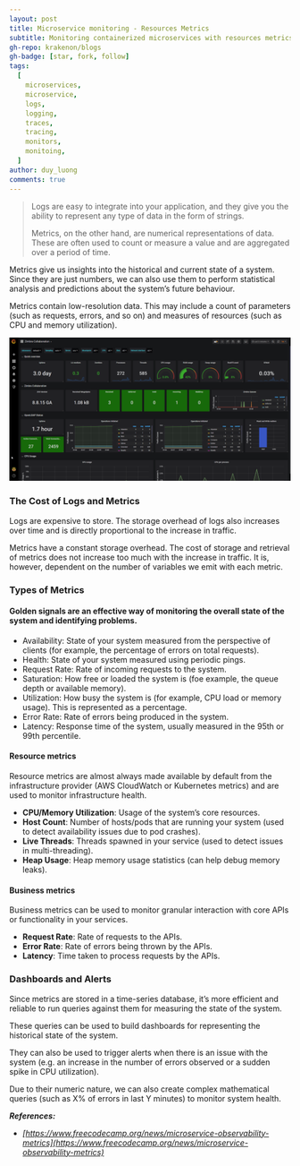 ```yaml
---
layout: post
title: Microservice monitoring - Resources Metrics
subtitle: Monitoring containerized microservices with resources metrics.
gh-repo: krakenon/blogs
gh-badge: [star, fork, follow]
tags:
  [
    microservices,
    microservice,
    logs,
    logging,
    traces,
    tracing,
    monitors,
    monitoing,
  ]
author: duy_luong
comments: true
---
```


> Logs are easy to integrate into your application, and they give you the ability to represent any type of data in the form of strings.
>
> Metrics, on the other hand, are numerical representations of data. These are often used to count or measure a value and are aggregated over a period of time.

Metrics give us insights into the historical and current state of a system. Since they are just numbers, we can also use them to perform statistical analysis and predictions about the system’s future behaviour.

Metrics contain low-resolution data. This may include a count of parameters (such as requests, errors, and so on) and measures of resources (such as CPU and memory utilization).

[![/img/clm/grafana-dashboard.png](/img/clm/grafana-dashboard.png)](/img/clm/grafana-dashboard.png)

### The Cost of Logs and Metrics

Logs are expensive to store. The storage overhead of logs also increases over time and is directly proportional to the increase in traffic.

Metrics have a constant storage overhead. The cost of storage and retrieval of metrics does not increase too much with the increase in traffic. It is, however, dependent on the number of variables we emit with each metric.

### Types of Metrics

#### Golden signals are an effective way of monitoring the overall state of the system and identifying problems.

- Availability: State of your system measured from the perspective of clients (for example, the percentage of errors on total requests).
- Health: State of your system measured using periodic pings.
- Request Rate: Rate of incoming requests to the system.
- Saturation: How free or loaded the system is (foe example, the queue depth or available memory).
- Utilization: How busy the system is (for example, CPU load or memory usage). This is represented as a percentage.
- Error Rate: Rate of errors being produced in the system.
- Latency: Response time of the system, usually measured in the 95th or 99th percentile.

#### Resource metrics

Resource metrics are almost always made available by default from the infrastructure provider (AWS CloudWatch or Kubernetes metrics) and are used to monitor infrastructure health.

- **CPU/Memory Utilization**: Usage of the system’s core resources.
- **Host Count**: Number of hosts/pods that are running your system (used to detect availability issues due to pod crashes).
- **Live Threads**: Threads spawned in your service (used to detect issues in multi-threading).
- **Heap Usage**: Heap memory usage statistics (can help debug memory leaks).

#### Business metrics

Business metrics can be used to monitor granular interaction with core APIs or functionality in your services.

- **Request Rate**: Rate of requests to the APIs.
- **Error Rate**: Rate of errors being thrown by the APIs.
- **Latency**: Time taken to process requests by the APIs.

### Dashboards and Alerts

Since metrics are stored in a time-series database, it’s more efficient and reliable to run queries against them for measuring the state of the system.

These queries can be used to build dashboards for representing the historical state of the system.

They can also be used to trigger alerts when there is an issue with the system (e.g. an increase in the number of errors observed or a sudden spike in CPU utilization).

Due to their numeric nature, we can also create complex mathematical queries (such as X% of errors in last Y minutes) to monitor system health.

**_References:_**

- _[https://www.freecodecamp.org/news/microservice-observability-metrics](https://www.freecodecamp.org/news/microservice-observability-metrics)_
